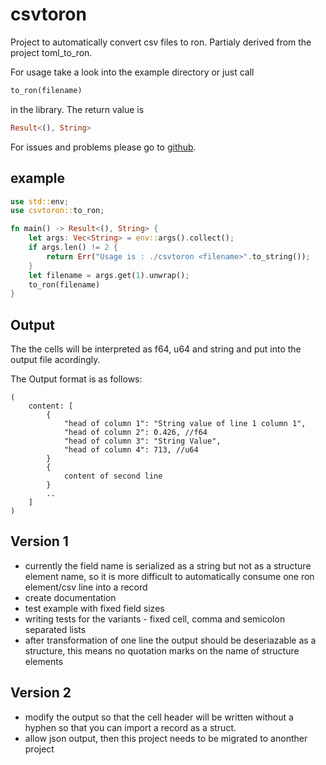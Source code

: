 # csvtoron

Project to automatically convert csv files to ron. Partialy derived from the project toml_to_ron.

For usage take a look into the example directory or just call

```rust
to_ron(filename)
```

in the library. The return value is

```rust
Result<(), String>
```

For issues and problems please go to [github](https://github.com/hartmut/csvtoron).

## example

```rust
use std::env;
use csvtoron::to_ron;

fn main() -> Result<(), String> {
    let args: Vec<String> = env::args().collect();
    if args.len() != 2 {
        return Err("Usage is : ./csvtoron <filename>".to_string());
    }
    let filename = args.get(1).unwrap();
    to_ron(filename)
}
```

## Output

The the cells will be interpreted as f64, u64 and string and put into the output file acordingly.

The Output format is as follows:

```ron
(
    content: [
        { 
            "head of column 1": "String value of line 1 column 1",
            "head of column 2": 0.426, //f64
            "head of column 3": "String Value",
            "head of column 4": 713, //u64
        }
        {
            content of second line
        }
        ..
    ]
)
```

## Version 1

* currently the field name is serialized as a string but not  as a structure element name, so it is more difficult to automatically consume one ron element/csv line into a record
* create documentation
* test example with fixed field sizes
* writing tests for the variants - fixed cell, comma and semicolon separated lists
* after transformation of one line the output should be deseriazable as a structure, this means no quotation marks on the name of structure elements

## Version 2

* modify the output so that the cell header will be written without a hyphen so that you can import a record as a struct.
* allow json output, then this project needs to be migrated to anonther project
